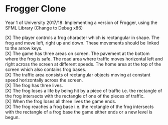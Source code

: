 # Frogger Clone
Year 1 of University 2017/18: Implementing a version of Frogger, using the SFML Library  (Change to Debug x86)
  
[X] The player controls a frog character which is rectangular in shape. The frog
and move left, right up and down. These movements should be linked to the
arrow keys.  
[X] The game has three areas on screen. The pavement at the bottom where the
frog is safe. The road area where traffic moves horizontal left and right across
the screen at different speeds. The home area at the top of the screen which
also contains frog bases.  
[X] The traffic area consists of rectangular objects moving at constant speed
horizontally across the screen.  
[X] The frog has three lives.  
[X] The frog loses a life by being hit by a piece of traffic i.e. the rectangle of the
frog intersects with the rectangle of one of the pieces of traffic.  
[X] When the frog loses all three lives the game ends.  
[X] The frog reaches a frog base i.e. the rectangle of the frog intersects with the
rectangle of a frog base the game either ends or a new level is begun.  

